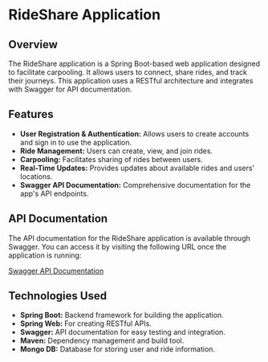 # RideShare Application

## Overview
The RideShare application is a Spring Boot-based web application designed to facilitate carpooling. It allows users to connect, share rides, and track their journeys. This application uses a RESTful architecture and integrates with Swagger for API documentation.

## Features
- **User Registration & Authentication:** Allows users to create accounts and sign in to use the application.
- **Ride Management:** Users can create, view, and join rides.
- **Carpooling:** Facilitates sharing of rides between users.
- **Real-Time Updates:** Provides updates about available rides and users' locations.
- **Swagger API Documentation:** Comprehensive documentation for the app's API endpoints.

## API Documentation
The API documentation for the RideShare application is available through Swagger. You can access it by visiting the following URL once the application is running:

[Swagger API Documentation](http://localhost:8080/swagger-ui/index.html#/)

## Technologies Used
- **Spring Boot:** Backend framework for building the application.
- **Spring Web:** For creating RESTful APIs.
- **Swagger:** API documentation for easy testing and integration.
- **Maven:** Dependency management and build tool.
- **Mongo DB:** Database for storing user and ride information.
